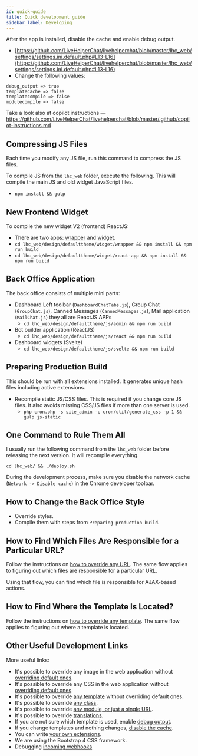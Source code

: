 ```yaml
---
id: quick-guide
title: Quick development guide
sidebar_label: Developing
---
```


After the app is installed, disable the cache and enable debug output.

*   [https://github.com/LiveHelperChat/livehelperchat/blob/master/lhc_web/settings/settings.ini.default.php#L13-L16](https://github.com/LiveHelperChat/livehelperchat/blob/master/lhc_web/settings/settings.ini.default.php#L13-L16)
*   Change the following values:

```
debug_output => true
templatecache => false
templatecompile => false
modulecompile => false
```

Take a look also at copilot instructions — https://github.com/LiveHelperChat/livehelperchat/blob/master/.github/copilot-instructions.md

## Compressing JS Files

Each time you modify any JS file, run this command to compress the JS files.

To compile JS from the `lhc_web` folder, execute the following. This will compile the main JS and old widget JavaScript files.

*   `npm install && gulp`

## New Frontend Widget

To compile the new widget V2 (frontend) ReactJS:

*   There are two apps: [wrapper](https://github.com/LiveHelperChat/livehelperchat/tree/master/lhc_web/design/defaulttheme/widget/wrapper) and [widget](https://github.com/LiveHelperChat/livehelperchat/tree/master/lhc_web/design/defaulttheme/widget/react-app).
*   `cd lhc_web/design/defaulttheme/widget/wrapper && npm install && npm run build`
*   `cd lhc_web/design/defaulttheme/widget/react-app && npm install && npm run build`

## Back Office Application

The back office consists of multiple mini parts:

*   Dashboard Left toolbar (`DashboardChatTabs.js`), Group Chat (`GroupChat.js`), Canned Messages (`CannedMessages.js`), Mail application (`MailChat.js`) they all are ReactJS APPs
    *   `cd lhc_web/design/defaulttheme/js/admin && npm run build`
*   Bot builder application (ReactJS)
    *   `cd lhc_web/design/defaulttheme/js/react && npm run build`
*   Dashboard widgets (Svelte)
    *   `cd lhc_web/design/defaulttheme/js/svelte && npm run build`

## Preparing Production Build

This should be run with all extensions installed. It generates unique hash files including active extensions.

*   Recompile static JS/CSS files. This is required if you change core JS files. It also avoids missing CSS/JS files if more than one server is used.
    *   `php cron.php -s site_admin -c cron/util/generate_css -p 1 && gulp js-static`

## One Command to Rule Them All

I usually run the following command from the `lhc_web` folder before releasing the next version. It will recompile everything.

```shell
cd lhc_web/ && ./deploy.sh
```

During the development process, make sure you disable the network cache (`Network -> Disable cache`) in the Chrome developer toolbar.

## How to Change the Back Office Style

*   Override styles.
*   Compile them with steps from `Preparing production build`.

## How to Find Which Files Are Responsible for a Particular URL?

Follow the instructions on [how to override any URL](extending/override-module.md). The same flow applies to figuring out which files are responsible for a particular URL.

Using that flow, you can find which file is responsible for AJAX-based actions.

## How to Find Where the Template Is Located?

Follow the instructions on [how to override any template](extending/overriding-templates.md). The same flow applies to figuring out where a template is located.

## Other Useful Development Links

More useful links:

* It's possible to override any image in the web application without [overriding default ones](development/unbrand.md#how-to-change-logo).
* It's possible to override any CSS in the web application without [overriding default ones](development/unbrand.md).
* It's possible to override [any template](extending/overriding-templates.md) without overriding default ones.
* It's possible to override [any class](development/override-class.md).
* It's possible to override [any module, or just a single URL](extending/override-module.md).
* It's possible to override [translations](language.md#how-to-override-default-translations).
* If you are not sure which template is used, enable [debug output](debug.md).
* If you change templates and nothing changes, [disable the cache](debug.md#disabling-cache).
* You can write [your own extensions](extending/writing-extension.md).
* We are using the Bootstrap 4 CSS framework.
* Debugging [incoming webhooks](development/incoming-webhooks.md#how-to-debug-if-something-does-not-work)